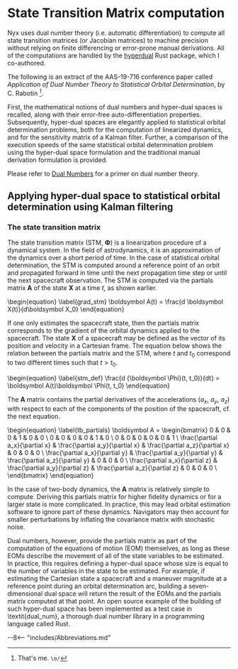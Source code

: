 # State Transition Matrix computation

Nyx uses dual number theory (i.e. automatic differentiation) to compute all state transition matrices (or Jacobian matrices) to machine precision without relying on finite differencing or error-prone manual derivations. All of the computations are handled by the [hyperdual](https://gitlab.com/chrisrabotin/hyperdual) Rust package, which I co-authored.

The following is an extract of the AAS-19-716 conference paper called _Application of Dual Number Theory to Statistical Orbital Determination_, by C. Rabotin [^1].

First, the mathematical notions of dual numbers and hyper-dual spaces is recalled, along with their error-free auto-differentiation properties. Subsequently, hyper-dual spaces are elegantly applied to statistical orbital determination problems, both for the computation of linearized dynamics, and for the sensitivity matrix of a Kalman filter. Further, a comparison of the execution speeds of the same statistical orbital determination problem using the hyper-dual space formulation and the traditional manual derivation formulation is provided.

Please refer to [Dual Numbers](/MathSpec/appendix/dual_numbers) for a primer on dual number theory.

## Applying hyper-dual space to statistical orbital determination using Kalman filtering
### The state transition matrix
The state transition matrix (STM, $\boldsymbol \Phi$) is a linearization procedure of a dynamical system. In the field of astrodynamics, it is an approximation of the dynamics over a short period of time. In the case of statistical orbital determination, the STM is computed around a reference point of an orbit and propagated forward in time until the next propagation time step or until the next spacecraft observation. The STM is computed via the partials matrix $\boldsymbol A$ of the state $\boldsymbol X$ at a time $t$, as shown earlier.

\begin{equation}
\label{grad_stm}
\boldsymbol A(t) = \frac{d \boldsymbol X(t)}{d\boldsymbol X_0}
\end{equation}

If one only estimates the spacecraft state, then the partials matrix corresponds to the gradient of the orbital dynamics applied to the spacecraft. The state $\boldsymbol X$ of a spacecraft may be defined as the vector of its position and velocity in a Cartesian frame. The equation below shows the relation between the partials matrix and the STM, where $t$ and $t_0$ correspond to two different times such that $t>t_0$.

\begin{equation}
\label{stm_def}
\frac{d {\boldsymbol \Phi}(t, t_0)}{dt} = \boldsymbol A(t)\boldsymbol \Phi(t, t_0)
\end{equation}

The $\boldsymbol A$ matrix contains the partial derivatives of the accelerations ($a_x,~a_y,~a_z$) with respect to each of the components of the position of the spacecraft, cf. the next equation.

\begin{equation}
\label{tb_partials}
\boldsymbol A = \begin{bmatrix}
    0 & 0 & 0 & 1 & 0 & 0 \\
    0 & 0 & 0 & 0 & 1 & 0 \\
    0 & 0 & 0 & 0 & 0 & 1 \\
    \frac{\partial a_x}{\partial x} & \frac{\partial a_y}{\partial x} & \frac{\partial a_z}{\partial x} & 0 & 0 & 0 \\
    \frac{\partial a_x}{\partial y} & \frac{\partial a_y}{\partial y} & \frac{\partial a_z}{\partial y} & 0 & 0 & 0 \\
    \frac{\partial a_x}{\partial z} & \frac{\partial a_y}{\partial z} & \frac{\partial a_z}{\partial z} & 0 & 0 & 0 \\
\end{bmatrix}
\end{equation}

In the case of two-body dynamics, the $\boldsymbol A$ matrix is relatively simple to compute. Deriving this partials matrix for higher fidelity dynamics or for a larger state is more complicated. In practice, this may lead orbital estimation software to ignore part of these dynamics. Navigators may then account for smaller perturbations by inflating the covariance matrix with stochastic noise.

Dual numbers, however, provide the partials matrix as part of the computation of the equations of motion (EOM) themselves, as long as these EOMs describe the movement of all of the state variables to be estimated. In practice, this requires defining a hyper-dual space whose size is equal to the number of variables in the state to be estimated. For example, if estimating the Cartesian state a spacecraft and a maneuver magnitude at a reference point during an orbital determination arc, building a seven-dimensional dual space will return the result of the EOMs and the partials matrix computed at that point. An open source example of the building of such hyper-dual space has been implemented as a test case in \textit{dual\_num}, a thorough dual number library in a programming language called Rust.


[^1]: That's me. `\o/`

--8<-- "includes/Abbreviations.md"